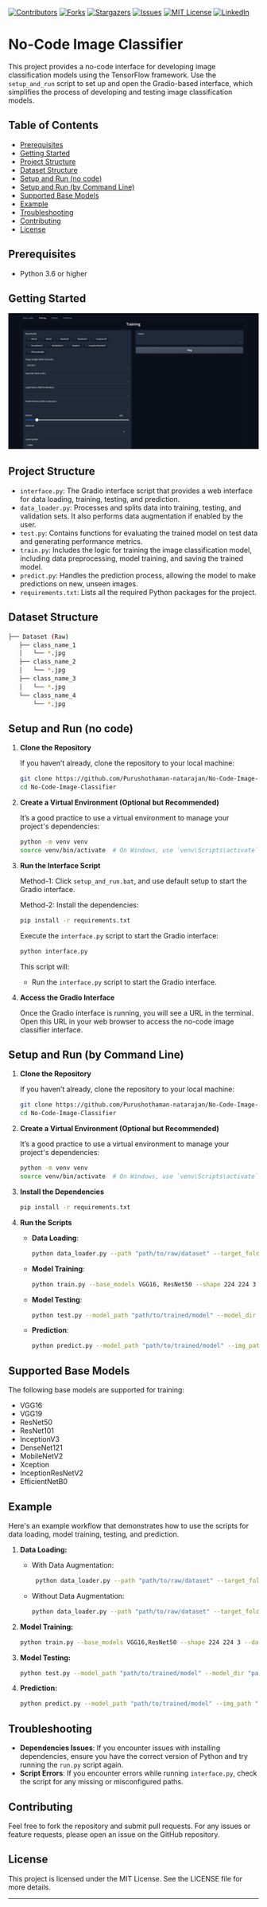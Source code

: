 [![Contributors][contributors-shield]][contributors-url]
[![Forks][forks-shield]][forks-url]
[![Stargazers][stars-shield]][stars-url]
[![Issues][issues-shield]][issues-url]
[![MIT License][license-shield]][license-url]
[![LinkedIn][linkedin-shield]][linkedin-url]


# No-Code Image Classifier

This project provides a no-code interface for developing image classification models using the TensorFlow framework. Use the `setup_and_run` script to set up and open the Gradio-based interface, which simplifies the process of developing and testing image classification models.

## Table of Contents

- [Prerequisites](#prerequisites)
- [Getting Started](#getting-started)
- [Project Structure](#project-structure)
- [Dataset Structure](#dataset-structure)
- [Setup and Run (no code)](#setup-and-run-no-code)
- [Setup and Run (by Command Line)](#setup-and-run-by-command-line)
- [Supported Base Models](#supported-base-models)
- [Example](#example)
- [Troubleshooting](#troubleshooting)
- [Contributing](#contributing)
- [License](#license)

## Prerequisites

- Python 3.6 or higher

## Getting Started

<p align="center">
  <img src="data/demo snap.png" alt="Preview">
</p>


## Project Structure

- `interface.py`: The Gradio interface script that provides a web interface for data loading, training, testing, and prediction.
- `data_loader.py`: Processes and splits data into training, testing, and validation sets. It also performs data augmentation if enabled by the user.
- `test.py`: Contains functions for evaluating the trained model on test data and generating performance metrics.
- `train.py`: Includes the logic for training the image classification model, including data preprocessing, model training, and saving the trained model.
- `predict.py`: Handles the prediction process, allowing the model to make predictions on new, unseen images.
- `requirements.txt`: Lists all the required Python packages for the project.

## Dataset Structure

```sh
├── Dataset (Raw)
   ├── class_name_1
   │   └── *.jpg
   ├── class_name_2
   │   └── *.jpg
   ├── class_name_3
   │   └── *.jpg
   └── class_name_4
       └── *.jpg
```

## Setup and Run (no code)

1. **Clone the Repository**

   If you haven’t already, clone the repository to your local machine:

   ```sh
   git clone https://github.com/Purushothaman-natarajan/No-Code-Image-Classifier
   cd No-Code-Image-Classifier
   ```

2. **Create a Virtual Environment (Optional but Recommended)**

   It’s a good practice to use a virtual environment to manage your project's dependencies:

   ```sh 
   python -m venv venv
   source venv/bin/activate  # On Windows, use `venv\Scripts\activate`
   ```

3. **Run the Interface Script**

   Method-1:
   Click `setup_and_run.bat`, and use default setup to start the Gradio interface.

   Method-2:
   Install the dependencies:

   ```sh 
   pip install -r requirements.txt 
   ```
      
   Execute the `interface.py` script to start the Gradio interface:

   ```sh 
   python interface.py
   ```
   This script will:
   - Run the `interface.py` script to start the Gradio interface.

5. **Access the Gradio Interface**

   Once the Gradio interface is running, you will see a URL in the terminal. Open this URL in your web browser to access the no-code image classifier interface.

## Setup and Run (by Command Line)

1. **Clone the Repository**

   If you haven’t already, clone the repository to your local machine:

   ```sh
   git clone https://github.com/Purushothaman-natarajan/No-Code-Image-Classifier
   cd No-Code-Image-Classifier
   ```

2. **Create a Virtual Environment (Optional but Recommended)**

   It’s a good practice to use a virtual environment to manage your project's dependencies:

   ```sh 
   python -m venv venv
   source venv/bin/activate  # On Windows, use `venv\Scripts\activate`
   ```

3. **Install the Dependencies**

   ```sh 
   pip install -r requirements.txt 
   ```

4. **Run the Scripts**

   - **Data Loading**:
     ```sh
     python data_loader.py --path "path/to/raw/dataset" --target_folder "path/to/target/folder" --dim 224 --batch_size 32 --num_workers 4 --augment_data
     ```

   - **Model Training**:
     ```sh
     python train.py --base_models VGG16, ResNet50 --shape 224 224 3 --data_path "path/to/processed/dataset" --log_dir "path/to/log/dir" --model_dir "path/to/model/dir" --epochs 100 --optimizer adam --learning_rate 0.0001 --batch_size 32
     ```

   - **Model Testing**:
     ```sh
     python test.py --model_path "path/to/trained/model" --model_dir "path/to/model/dir" --img_path "path/to/test/image" --log_dir "path/to/log/dir" --test_dir "path/to/test/dir" --train_dir "path/to/train/dir" --class_names "class1,class2,class3"
     ```

   - **Prediction**:
     ```sh
     python predict.py --model_path "path/to/trained/model" --img_path "path/to/image" --train_dir "path/to/train/dir"
     ```

## Supported Base Models

The following base models are supported for training:
- VGG16
- VGG19
- ResNet50
- ResNet101
- InceptionV3
- DenseNet121
- MobileNetV2
- Xception
- InceptionResNetV2
- EfficientNetB0

## Example

Here's an example workflow that demonstrates how to use the scripts for data loading, model training, testing, and prediction.

1. **Data Loading:**
   - With Data Augmentation: 
     ```sh
      python data_loader.py --path "path/to/raw/dataset" --target_folder "path/to/target/folder" --dim 224 --batch_size 32 --num_workers 4 --augment_data
      ```
    - Without Data Augmentation: 
      ```sh
      python data_loader.py --path "path/to/raw/dataset" --target_folder "path/to/target/folder" --dim 224 --batch_size 32 --num_workers 4
      ```

3. **Model Training:**
    ```sh
    python train.py --base_models VGG16,ResNet50 --shape 224 224 3 --data_path "path/to/processed/dataset" --log_dir "path/to/log/dir" --model_dir "path/to/model/dir" --epochs 100 --optimizer adam --learning_rate 0.0001 --batch_size 32
    ```

4. **Model Testing:**
    ```sh
    python test.py --model_path "path/to/trained/model" --model_dir "path/to/model/dir" --img_path "path/to/test/image" --log_dir "path/to/log/dir" --test_dir "path/to/test/dir" --train_dir "path/to/train/dir"
    ```

5. **Prediction:**
    ```sh
    python predict.py --model_path "path/to/trained/model" --img_path "path/to/image" --train_dir "path/to/train/dir"
    ```

## Troubleshooting
- **Dependencies Issues**: If you encounter issues with installing dependencies, ensure you have the correct version of Python and try running the `run.py` script again.
- **Script Errors**: If you encounter errors while running `interface.py`, check the script for any missing or misconfigured paths.

## Contributing
Feel free to fork the repository and submit pull requests. For any issues or feature requests, please open an issue on the GitHub repository.

## License
This project is licensed under the MIT License. See the LICENSE file for more details.

----

[contributors-shield]: https://img.shields.io/github/contributors/Purushothaman-natarajan/No-Code-Image-Classifier.svg?style=flat-square
[contributors-url]: https://github.com/Purushothaman-natarajan/No-Code-Image-Classifier/graphs/contributors
[forks-shield]: https://img.shields.io/github/forks/Purushothaman-natarajan/No-Code-Image-Classifier.svg?style=flat-square
[forks-url]: https://github.com/Purushothaman-natarajan/No-Code-Image-Classifier/network/members
[stars-shield]: https://img.shields.io/github/stars/Purushothaman-natarajan/No-Code-Image-Classifier.svg?style=flat-square
[stars-url]: https://github.com/Purushothaman-natarajan/No-Code-Image-Classifier/stargazers
[issues-shield]: https://img.shields.io/github/issues/Purushothaman-natarajan/No-Code-Image-Classifier.svg?style=flat-square
[issues-url]: https://github.com/Purushothaman-natarajan/No-Code-Image-Classifier/issues
[license-shield]: https://img.shields.io/github/license/Purushothaman-natarajan/No-Code-Image-Classifier.svg?style=flat-square
[license-url]: https://github.com/Purushothaman-natarajan/No-Code-Image-Classifier/blob/main/LICENSE
[linkedin-shield]: https://img.shields.io/badge/-LinkedIn-black.svg?style=flat-square&logo=linkedin&colorB=555
[linkedin-url]: https://www.linkedin.com/in/purushothamann/
